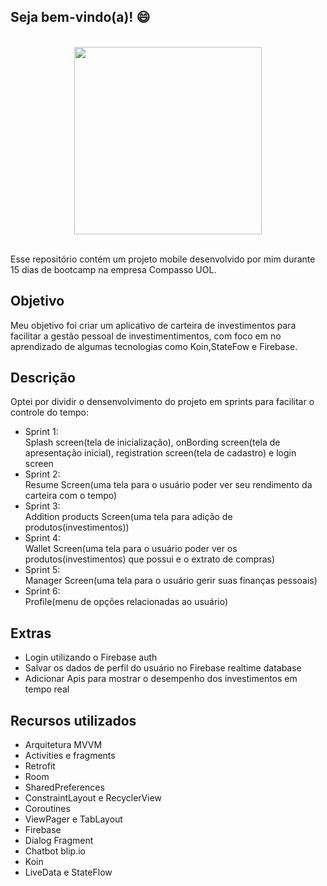 ## Seja bem-vindo(a)! :smile:

<br />
<div align="center" > <img  width=“300” height="300" src="https://user-images.githubusercontent.com/62591896/131683261-d15311f4-96fc-4dde-b3df-3cfc2336c2d4.png"> </div>
<br />

Esse repositório contém um projeto mobile desenvolvido por mim durante 15 dias de bootcamp na empresa Compasso UOL.

## Objetivo

Meu objetivo foi criar um aplicativo de carteira de investimentos para facilitar a gestão pessoal de investimentimentos, com foco em no aprendizado de algumas tecnologias como Koin,StateFow e Firebase.

## Descrição

Optei por dividir o densenvolvimento do projeto em sprints para facilitar o controle do tempo: 
- Sprint 1: <br />
Splash screen(tela de inicialização), onBording screen(tela de apresentação inicial), registration screen(tela de cadastro) e login screen
- Sprint 2: <br />
Resume Screen(uma tela para o usuário poder ver seu rendimento da carteira com o tempo)
- Sprint 3: <br />
Addition products Screen(uma tela para adição de produtos(investimentos))
- Sprint 4: <br />
Wallet Screen(uma tela para o usuário poder ver os produtos(investimentos) que possui e o extrato de compras)
- Sprint 5: <br />
Manager Screen(uma tela para o usuário gerir suas finanças pessoais)
- Sprint 6: <br />
Profile(menu de opções relacionadas ao usuário)

## Extras
- Login utilizando o Firebase auth
- Salvar os dados de perfil do usuário no Firebase realtime database
- Adicionar Apis para mostrar o desempenho dos investimentos em tempo real

## Recursos utilizados

- Arquitetura MVVM
- Activities e fragments
- Retrofit
- Room
- SharedPreferences
- ConstraintLayout e RecyclerView
- Coroutines
- ViewPager e TabLayout
- Firebase
- Dialog Fragment
- Chatbot blip.io
- Koin
- LiveData e StateFlow
